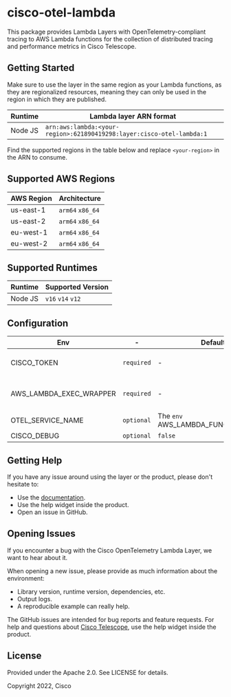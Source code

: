 # cisco-otel-lambda
This package provides Lambda Layers with OpenTelemetry-compliant tracing to AWS Lambda functions for the collection of distributed tracing and performance metrics in Cisco Telescope.

## Getting Started
Make sure to use the layer in the same region as your Lambda functions, as they are regionalized resources, meaning they can only be used in the region in which they are published.

| Runtime | Lambda layer ARN format                                               |
|---------|-----------------------------------------------------------------------|
| Node JS | `arn:aws:lambda:<your-region>:621890419298:layer:cisco-otel-lambda:1` |

Find the supported regions in the table below and replace `<your-region>` in the ARN to consume.

## Supported AWS Regions
| AWS Region | Architecture     |
|------------|------------------|
| us-east-1  | `arm64` `x86_64` |
| us-east-2  | `arm64` `x86_64` |
| eu-west-1  | `arm64` `x86_64` |
| eu-west-2  | `arm64` `x86_64` |

## Supported Runtimes
| Runtime | Supported Version |
|---------|-------------------|
| Node JS | `v16` `v14` `v12` |

## Configuration

| Env                     | -          | Default | Description                              |
|-------------------------|------------|---------|------------------------------------------|
| CISCO_TOKEN             | `required` | -       | Cisco account token                      |
| AWS_LAMBDA_EXEC_WRAPPER | `required` | -       | Value must be set to `/opt/otel-wrapper` |
| OTEL_SERVICE_NAME       | `optional` | The `env` AWS_LAMBDA_FUNCTION_NAME | The service name |
| CISCO_DEBUG             | `optional` | `false` | Debug logs                               |

## Getting Help

If you have any issue around using the layer or the product, please don't hesitate to:

- Use the [documentation](https://docs.telescope.app).
- Use the help widget inside the product.
- Open an issue in GitHub.

## Opening Issues

If you encounter a bug with the Cisco OpenTelemetry Lambda Layer, we want to hear about it.

When opening a new issue, please provide as much information about the environment:

- Library version, runtime version, dependencies, etc.
- Output logs.
- A reproducible example can really help.

The GitHub issues are intended for bug reports and feature requests.
For help and questions about [Cisco Telescope](https://console.telescope.app/?utm_source=github), use the help widget inside the product.

## License

Provided under the Apache 2.0. See LICENSE for details.

Copyright 2022, Cisco

